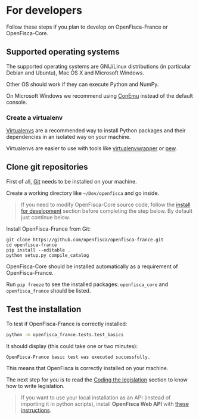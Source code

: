 # For developers


Follow these steps if you plan to develop on OpenFisca-France or OpenFisca-Core.

## Supported operating systems

The supported operating systems are GNU/Linux distributions (in particular Debian and Ubuntu), Mac OS X and Microsoft Windows.

Other OS should work if they can execute Python and NumPy.

On Microsoft Windows we recommend using [ConEmu](https://conemu.github.io/) instead of the default console.

### Create a virtualenv

[Virtualenvs](https://virtualenv.readthedocs.io/en/latest/) are a recommended way to install Python packages and their dependencies in an isolated way on your machine.

Virtualenvs are easier to use with tools like [virtualenvwrapper](https://virtualenvwrapper.readthedocs.io/en/latest/) or [pew](https://github.com/berdario/pew).

## Clone git repositories

First of all, [Git](https://www.git-scm.com/) needs to be installed on your machine.

Create a working directory like `~/Dev/openfisca` and go inside.

> If you need to modify OpenFisca-Core source code, follow the [install for development](https://github.com/openfisca/openfisca-core#install-for-development) section before completing the step below. By default just continue below.

Install OpenFisca-France from Git:

```
git clone https://github.com/openfisca/openfisca-france.git
cd openfisca-france
pip install --editable .
python setup.py compile_catalog
```

OpenFisca-Core should be installed automatically as a requirement of OpenFisca-France.

Run `pip freeze` to see the installed packages: `openfisca_core` and `openfisca_france` should be listed.

## Test the installation

To test if OpenFisca-France is correctly installed:

```bash
python -m openfisca_france.tests.test_basics
```

It should display (this could take one or two minutes):

```
OpenFisca-France basic test was executed successfully.
```

This means that OpenFisca is correctly installed on your machine.

The next step for you is to read the [Coding the legislation](../coding-the-legislation/index.html) section to know how to write legislation.

> If you want to use your local installation as an API (instead of importing it in python scripts), install **OpenFisca Web API** with [these instructions](https://github.com/openfisca/openfisca-web-api#install).
